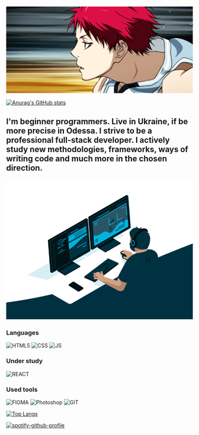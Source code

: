 ![Header](https://github.com/kwinkich/kwinkich/blob/main/assets/akashi.gif)

[![Anurag's GitHub stats](https://github-readme-stats.vercel.app/api?username=kwinkich&show_icons=true&theme=radical)](https://github.com/anuraghazra/github-readme-stats)

## I'm beginner programmers. Live in Ukraine, if be more precise in Odessa. I strive to be a professional full-stack developer. I actively study new methodologies, frameworks, ways of writing code and much more in the chosen direction.

![PROGGIF](https://github.com/kwinkich/kwinkich/blob/main/assets/code.gif)

### <strong> Languages </strong>

![HTML5](https://img.shields.io/badge/-HTML5-000?style=for-the-badge&logo=html5&logoColor=ff000)
![CSS](https://img.shields.io/badge/-CSS-000?style=for-the-badge&logo=css3&logoColor=0075FF)
![JS](https://img.shields.io/badge/-JS-000?style=for-the-badge&logo=javascript&logoColor=FAFF00)

### <strong> Under study </strong>

![REACT](https://img.shields.io/badge/-React.js-000?style=for-the-badge&logo=react&logoColor=55ADFF)

### <strong> Used tools </strong>

![FIGMA](https://img.shields.io/badge/-Figma-000?style=for-the-badge&logo=figma&logoColor=B422F9)
![Photoshop](https://img.shields.io/badge/-Photoshop-000?style=for-the-badge&logo=adobephotoshop&logoColor=6C95FF)
![GIT](https://img.shields.io/badge/-GIT-000?style=for-the-badge&logo=git&logoColor=FF2E00)

[![Top Langs](https://github-readme-stats.vercel.app/api/top-langs/?username=anuraghazra&langs_count=8)](https://github.com/anuraghazra/github-readme-stats)

[![spotify-github-profile](https://spotify-github-profile.vercel.app/api/view?uid=31vxev3i3cd7l6miatpicfmfhsla&cover_image=true&theme=natemoo-re&show_offline=false&background_color=ffffff&bar_color=0011ff&bar_color_cover=true)](https://github.com/kittinan/spotify-github-profile)
